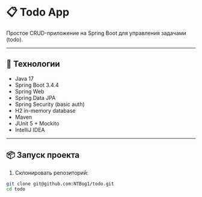 # 📋 Todo App

Простое CRUD-приложение на Spring Boot для управления задачами (todo).

---

## 🚀 Технологии

- Java 17
- Spring Boot 3.4.4
- Spring Web
- Spring Data JPA
- Spring Security (basic auth)
- H2 in-memory database
- Maven
- JUnit 5 + Mockito
- IntelliJ IDEA

---

## 📦 Запуск проекта

1. Склонировать репозиторий:

```bash
git clone git@github.com:NTBog1/todo.git
cd todo
